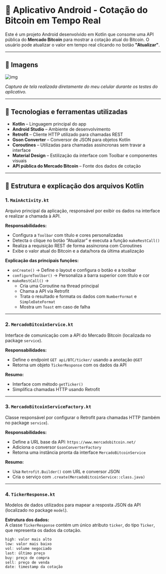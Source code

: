 # 📲 Aplicativo Android - Cotação do Bitcoin em Tempo Real  

Este é um projeto Android desenvolvido em Kotlin que consome uma API pública do **Mercado Bitcoin** para mostrar a cotação atual do Bitcoin. O usuário pode atualizar o valor em tempo real clicando no botão **"Atualizar"**.

---

## 📸 Imagens  
![img](https://github.com/user-attachments/assets/1c160725-4fca-49f7-bd85-4732f2cc5729)

*Captura de tela realizada diretamente do meu celular durante os testes do aplicativo.*

---

## 🔧 Tecnologias e ferramentas utilizadas  

- **Kotlin** – Linguagem principal do app  
- **Android Studio** – Ambiente de desenvolvimento  
- **Retrofit** – Cliente HTTP utilizado para chamadas REST  
- **Gson Converter** – Conversor de JSON para objetos Kotlin  
- **Coroutines** – Utilizadas para chamadas assíncronas sem travar a interface  
- **Material Design** – Estilização da interface com Toolbar e componentes visuais  
- **API pública do Mercado Bitcoin** – Fonte dos dados de cotação  

---

## 📁 Estrutura e explicação dos arquivos Kotlin

### 1. `MainActivity.kt`  
Arquivo principal da aplicação, responsável por exibir os dados na interface e realizar a chamada à API.

**Responsabilidades:**  
- Configura a `Toolbar` com título e cores personalizadas  
- Detecta o clique no botão “Atualizar” e executa a função `makeRestCall()`  
- Realiza a requisição REST de forma assíncrona com Coroutines  
- Exibe o valor atual do Bitcoin e a data/hora da última atualização  

**Explicação das principais funções:**  
- `onCreate()` → Define o layout e configura o botão e a toolbar  
- `configureToolbar()` → Personaliza a barra superior com título e cor  
- `makeRestCall()` →  
  - Cria uma Coroutine na thread principal  
  - Chama a API via Retrofit  
  - Trata o resultado e formata os dados com `NumberFormat` e `SimpleDateFormat`  
  - Mostra um `Toast` em caso de falha

---

### 2. `MercadoBitcoinService.kt`  
Interface de comunicação com a API do Mercado Bitcoin (localizada no package `service`).

**Responsabilidades:**  
- Define o endpoint `GET api/BTC/ticker/` usando a anotação `@GET`  
- Retorna um objeto `TickerResponse` com os dados da API  

**Resumo:**  
- Interface com método `getTicker()`  
- Simplifica chamadas HTTP usando Retrofit  

---

### 3. `MercadoBitcoinServiceFactory.kt`  
Classe responsável por configurar o Retrofit para chamadas HTTP (também no package `service`).

**Responsabilidades:**  
- Define a URL base da API: `https://www.mercadobitcoin.net/`  
- Adiciona o conversor `GsonConverterFactory`  
- Retorna uma instância pronta da interface `MercadoBitcoinService`  

**Resumo:**  
- Usa `Retrofit.Builder()` com URL e conversor JSON  
- Cria o serviço com `.create(MercadoBitcoinService::class.java)`

---

### 4. `TickerResponse.kt`  
Modelos de dados utilizados para mapear a resposta JSON da API (localizado no package `model`).

**Estrutura dos dados:**  
A classe `TickerResponse` contém um único atributo `ticker`, do tipo `Ticker`, que representa os dados da cotação.

```kotlin
high: valor mais alto  
low: valor mais baixo  
vol: volume negociado  
last: último preço  
buy: preço de compra  
sell: preço de venda  
date: timestamp da cotação  
